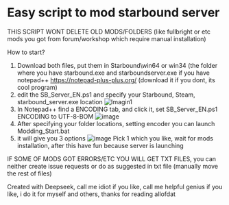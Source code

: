 # Easy script to mod starbound server
THIS SCRIPT WONT DELETE OLD MODS/FOLDERS (like fullbright or etc mods you got from forum/workshop which require manual installation)

How to start?
1. Download both files, put them in Starbound\win64 or win34 (the folder where you have starbound.exe and starboundserver.exe if you have notepad++ https://notepad-plus-plus.org/ (download it if you dont, its cool program) 
2. edit the SB_Server_EN.ps1 and specify your Starbound, Steam, starbound_server.exe location
![Imagin1](https://github.com/user-attachments/assets/cc02a75b-a4ea-4fd9-95be-b826100deb11)
3. In Notepad++ find a ENCODING tab, and click it, set SB_Server_EN.ps1 ENCODING to UTF-8-BOM
![image](https://github.com/user-attachments/assets/eae51861-b21d-4143-a7df-c59d549f4fa8)
4. After specifying your folder locations, setting encoder you can launch Modding_Start.bat
5. it will give you 3 options
![image](https://github.com/user-attachments/assets/71dadead-3fc6-48c5-a9ca-eb1e514bd10e)
Pick 1 which you like, wait for mods installation, after this have fun because server is launching


IF SOME OF MODS GOT ERRORS/ETC YOU WILL GET TXT FILES, you can neither create issue requests or do as suggested in txt file (manually move the rest of files)



Created with Deepseek, call me idiot if you like, call me helpful genius if you like, i do it for myself and others, thanks for reading allofdat
